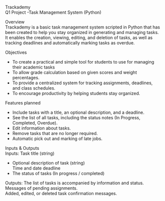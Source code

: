 Trackademy  
Q1 Project -Task Management System (Python) 

Overview  
Trackademy is a basic task management system scripted in Python that has been created to help you stay organized in generating and managing tasks.  
It enables the creation, viewing, editing, and deletion of tasks, as well as tracking deadlines and automatically marking tasks as overdue.    

Objectives  
- To create a practical and simple tool for students to use for managing their academic tasks    
- To allow grade calculation based on given scores and weight percentages.  
- To provide a centralized system for tracking assignments, deadlines, and class schedules.  
- To encourage productivity by helping students stay organized.  

Features planned  
- Include tasks with a title, an optional description, and a deadline.  
- See the list of all tasks, including the status notes (In Progress, Completed, Overdue).  
- Edit information about tasks.  
- Remove tasks that are no longer required.  
- Automatic pick out and marking of late jobs.  

 Inputs &  Outputs  
Inputs:
Task title (string)  
- Optional description of task (string)  
Time and date deadline  
- The status of tasks (In progress / completed)  

Outputs:
The list of tasks is accompanied by information and status.  
Messages of pending assignments.  
Added, edited, or deleted task confirmation messages.  
